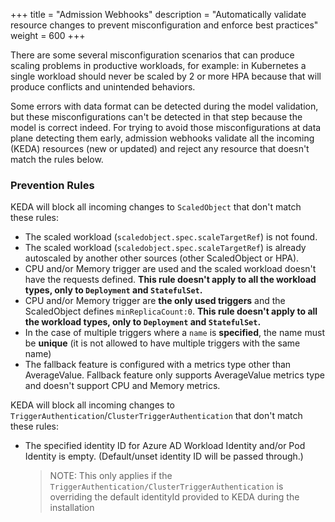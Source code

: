 +++
title = "Admission Webhooks"
description = "Automatically validate resource changes to prevent misconfiguration and enforce best practices"
weight = 600
+++

There are some several misconfiguration scenarios that can produce scaling problems in productive workloads, for example: in Kubernetes a single workload should never be scaled by 2 or more HPA because that will produce conflicts and unintended behaviors.

Some errors with data format can be detected during the model validation, but these misconfigurations can't be detected in that step because the model is correct indeed. For trying to avoid those misconfigurations at data plane detecting them early, admission webhooks validate all the incoming (KEDA) resources (new or updated) and reject any resource that doesn't match the rules below.

### Prevention Rules

KEDA will block all incoming changes to `ScaledObject` that don't match these rules:

- The scaled workload (`scaledobject.spec.scaleTargetRef`) is not found.
- The scaled workload (`scaledobject.spec.scaleTargetRef`) is already autoscaled by another other sources (other ScaledObject or HPA).
- CPU and/or Memory trigger are used and the scaled workload doesn't have the requests defined. **This rule doesn't apply to all the workload types, only to `Deployment` and `StatefulSet`.**
- CPU and/or Memory trigger are **the only used triggers** and the ScaledObject defines `minReplicaCount:0`. **This rule doesn't apply to all the workload types, only to `Deployment` and `StatefulSet`.**
- In the case of multiple triggers where a `name` is **specified**, the name must be **unique** (it is not allowed to have multiple triggers with the same name)
- The fallback feature is configured with a metrics type other than AverageValue. Fallback feature only supports AverageValue metrics type and doesn't support CPU and Memory metrics.

KEDA will block all incoming changes to `TriggerAuthentication`/`ClusterTriggerAuthentication` that don't match these rules:

- The specified identity ID for Azure AD Workload Identity and/or Pod Identity is empty. (Default/unset identity ID will be passed through.)
	> NOTE: This only applies if the `TriggerAuthentication/ClusterTriggerAuthentication` is overriding the default identityId provided to KEDA during the installation
